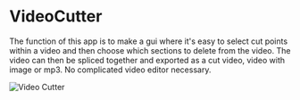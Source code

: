 # VideoCutter

The function of this app is to make a gui where it's easy to select cut points within a video and then choose which sections to delete from the video. 
The video can then be spliced together and exported as a cut video, video with image or mp3. 
No complicated video editor necessary. 
 
![Video Cutter](https://github.com/user-attachments/assets/3fb4745b-9898-4bfd-b5d8-180ec43a3ffa)
